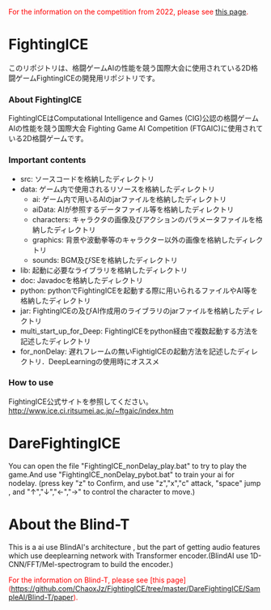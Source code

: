 <font color="red">For the information on the competition from 2022, please see [this page](https://github.com/TeamFightingICE/FightingICE/tree/master/DareFightingICE).</font>

# FightingICE #

このリポジトリは、格闘ゲームAIの性能を競う国際大会に使用されている2D格闘ゲームFightingICEの開発用リポジトリです。<br>


### About FightingICE ###
FightingICEはComputational Intelligence and Games (CIG)公認の格闘ゲームAIの性能を競う国際大会 Fighting Game AI Competition (FTGAIC)に使用されている2D格闘ゲームです。  

### Important contents ###
- src: ソースコードを格納したディレクトリ  
- data: ゲーム内で使用されるリソースを格納したディレクトリ  
	- ai: ゲーム内で用いるAIのjarファイルを格納したディレクトリ  
	- aiData: AIが参照するデータファイル等を格納したディレクトリ  
	- characters: キャラクタの画像及びアクションのパラメータファイルを格納したディレクトリ  
	- graphics: 背景や波動拳等のキャラクター以外の画像を格納したディレクトリ  
	- sounds: BGM及びSEを格納したディレクトリ  
- lib: 起動に必要なライブラリを格納したディレクトリ  
- doc: Javadocを格納したディレクトリ  
- python: pythonでFightingICEを起動する際に用いられるファイルやAI等を格納したディレクトリ  
- jar: FightingICEの及びAI作成用のライブラリのjarファイルを格納したディレクトリ  
- multi_start_up_for_Deep: FightingICEをpython経由で複数起動する方法を記述したディレクトリ
- for_nonDelay: 遅れフレームの無いFightigICEの起動方法を記述したディレクトリ．DeepLearningの使用時にオススメ

### How to use ###
FightingICE公式サイトを参照してください。  
<http://www.ice.ci.ritsumei.ac.jp/~ftgaic/index.htm>






# DareFightingICE #

You can open the file "FightingICE_nonDelay_play.bat" to try to play the game.And use 
"FightingICE_nonDelay_pybot.bat" to train your ai for nodelay.
(press key "z" to Confirm, and use "z","x","c" attack, "space" jump , and "↑","↓","←","→" to control the character to move.)

# About the Blind-T #
This is a ai use BlindAI's architecture , but the part of getting audio features which use deeplearning network with Transformer 
encoder.(BlindAI use 1D-CNN/FFT/Mel-spectrogram to build the encoder.)

<font color="red">For the information on Blind-T, please see [this page]
(https://github.com/ChaoxJz/FightingICE/tree/master/DareFightingICE/SampleAI/Blind-T/paper).</font>




